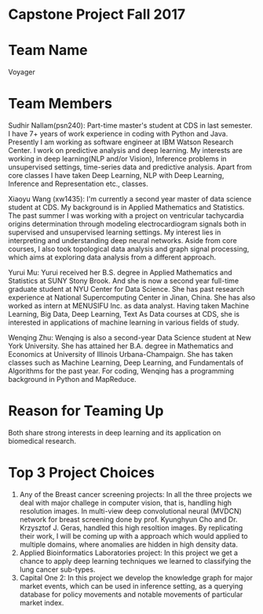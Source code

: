 # Capstone Project Fall 2017

# Team Name

Voyager

# Team Members

Sudhir Nallam(psn240): Part-time master's student at CDS in last semester. I have 7+ years of work experience in coding with Python and Java. Presently I am working as software engineer at IBM Watson Research Center. I work on predictive analysis and deep learning. My interests are working in deep learning(NLP and/or Vision), Inference problems in unsupervised settings, time-series data and predictive analysis. Apart from core classes I have taken Deep Learning, NLP with Deep Learning, Inference and Representation etc., classes.

Xiaoyu Wang (xw1435): I'm currently a second year master of data science student at CDS. My background is in Applied Mathematics and Statistics. The past summer I was working with a project on ventricular tachycardia origins determination through modeling electrocardiogram signals both in supervised and unsupervised learning settings. My interest lies in interpreting and understanding deep neural networks. Aside from core courses, I also took topological data analysis and graph signal processing, which aims at exploring data analysis from a different approach. 

Yurui Mu: Yurui received her B.S. degree in Applied Mathematics and Statistics at SUNY Stony Brook. And she is now a second year full-time graduate student at NYU Center for Data Science. She has past research experience at National Supercomputing Center in Jinan, China. She has also worked as intern at MENUSIFU Inc. as data analyst. Having taken Machine Learning, Big Data, Deep Learning, Text As Data courses at CDS, she is interested in applications of machine learning in various fields of study.

Wenqing Zhu: Wenqing is also a second-year Data Science student at New York University. She has attained her B.A. degree in Mathematics and Economics at University of Illinois Urbana-Champaign. She has taken classes such as Machine Learning, Deep Learning, and Fundamentals of Algorithms for the past year. For coding, Wenqing has a programming background in Python and MapReduce.  

# Reason for Teaming Up

Both share strong interests in deep learning and its application on biomedical research. 

# Top 3 Project Choices

1. Any of the Breast cancer screening projects: In all the three projects we deal with major challege in computer vision, that is, handling high resolution images. In multi-view deep convolutional neural (MVDCN) network for breast screening done by prof. Kyunghyun Cho and Dr. Krzysztof J. Geras, handled this high resoltion images. By replicating their work, I will be coming up with a approach which would applied to multiple domains, where anomalies are hidden in high density data.  
2. Applied Bioinformatics Laboratories project: In this project we get a chance to apply deep learning techniques we learned to classifying the lung cancer sub-types.  
3. Capital One 2: In this project we develop the knowledge graph for major market events, which can be used in inference setting, as a querying database for policy movements and notable movements of particular market index.  
